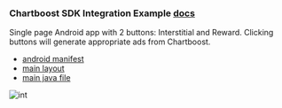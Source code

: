 ### Chartboost SDK Integration Example [docs](https://answers.chartboost.com/en-us/child_article/android-integration-8-1-0)
Single page Android app with 2 buttons: Interstitial and Reward. Clicking buttons will generate appropriate ads from Chartboost.

- [android manifest](https://github.com/eugenlee/Chartboost/blob/master/app/src/main/AndroidManifest.xml)
- [main layout](https://github.com/eugenlee/Chartboost/blob/master/app/src/main/res/layout/activity_main.xml)
- [main java file](https://github.com/eugenlee/Chartboost/blob/master/app/src/main/java/com/example/chartboost/MainActivity.java)

![int](https://user-images.githubusercontent.com/42861174/92182802-64199e80-ee01-11ea-8b45-60265adae80e.gif)
